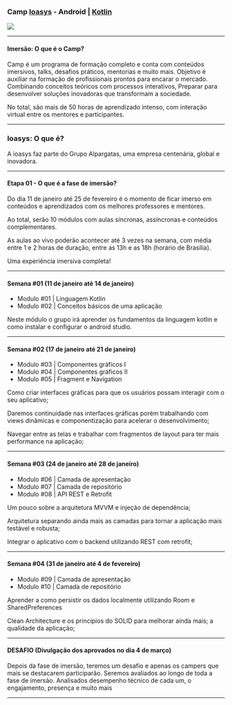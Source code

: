 
<h3>Camp <a href="https://ioasys.com.br/">Ioasys</a> - Android | <a href="https://developer.android.com/">Kotlin</a></h3>

<img src="https://user-images.githubusercontent.com/87238842/150866267-838ff683-a01d-4ef0-91a9-373eea946129.png">

<hr>

<h4>Imersão: O que é o Camp?  </h3>

Camp é um programa de formação completo e conta com conteúdos imersivos, talks, desafios
práticos, mentorias e muito mais. Objetivo é auxiliar na formação de profissionais prontos para encarar o mercado. Combinando
conceitos teóricos com processos interativos, Preparar para desenvolver soluções inovadoras que transformam a sociedade.

No total, são mais de 50 horas de aprendizado intenso, com interação virtual entre os mentores e participantes. 

<hr>

<h3>Ioasys: O que é?</h3>

A ioasys faz parte do Grupo Alpargatas,
uma empresa centenária, global e inovadora.

<hr>

<h4>Etapa 01 - O que é a fase de imersão?</h4>

Do dia 11 de janeiro até 25 de fevereiro é o momento de ficar imerso
em conteúdos e aprendizados com os melhores professores e mentores.

Ao total, serão 10 módulos com aulas síncronas, assíncronas e conteúdos complementares.

As aulas ao vivo poderão acontecer até 3 vezes na semana, com média entre 1 e 2 horas de
duração, entre as 13h e as 18h (horário de Brasília).

Uma experiência imersiva completa!



<hr>

<h4>Semana #01  (11 de janeiro até 14 de janeiro)</h4>

* Modulo #01 | Linguagem Kotlin
* Modulo #02 | Conceitos básicos de uma aplicação

Neste módulo o grupo irá aprender os fundamentos da linguagem kotlin e como instalar e configurar o android studio.


 <hr>
 
 <h4>Semana #02  (17 de janeiro até 21 de janeiro)</h4>

* Modulo #03 | Componentes gráficos I
* Modulo #04 | Componentes gráficos II
* Modulo #05 | Fragment e Navigation

 Como criar interfaces gráficas para que os usuários possam interagir
com o seu aplicativo;

Daremos continuidade nas interfaces gráficas porém trabalhando com views dinâmicas e componentização
para acelerar o desenvolvimento;

Navegar entre as telas e trabalhar com fragmentos de layout para ter mais
performance na aplicação;




 <hr>
 
 
 <h4>Semana #03  (24 de janeiro até 28 de janeiro)</h4>

* Modulo #06 | Camada de apresentação 
* Modulo #07 | Camada de repositório
* Modulo #08 | API REST e Retrofit

Um pouco sobre a arquitetura MVVM e injeção de dependência;
 
Arquitetura separando ainda mais as camadas para tornar a aplicação 
mais testável e robusta;

Integrar o aplicativo com o backend utilizando REST com retrofit;



 <hr>
 
 <h4>Semana #04  (31 de janeiro até 4 de fevereiro)</h4>

* Modulo #09 | Camada de apresentação 
* Modulo #10 | Camada de repositório

Aprender a como persistir os dados localmente utilizando Room e SharedPreferences

Clean Architecture e os princípios do SOLID para melhorar ainda mais; 
a qualidade da aplicação;




<hr>
 
 <h4>DESAFIO  (Divulgação dos aprovados no dia 4 de março)</h4>


Depois da fase de imersão, teremos um desafio e apenas os campers que mais se destacarem participarão.
Seremos avaliados ao longo de toda a fase de imersão. Analisados desempenho técnico de cada um, 
o engajamento, presença e muito mais
 <hr>
    
  


  



